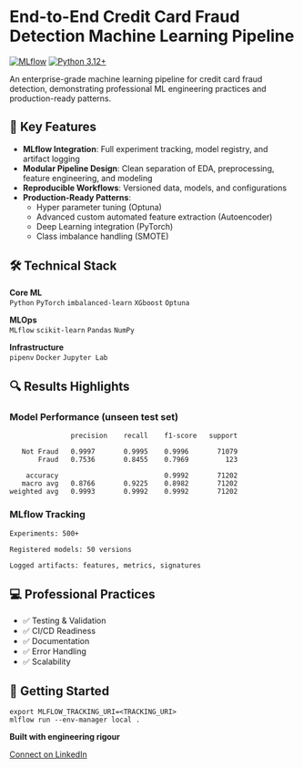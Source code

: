 # End-to-End Credit Card Fraud Detection Machine Learning Pipeline

[![MLflow](https://img.shields.io/badge/mlflow-%2331A8FF.svg?logo=mlflow&logoColor=white)](https://mlflow.org/)
[![Python 3.12+](https://img.shields.io/badge/python-3.12+-blue.svg)](https://www.python.org/)

An enterprise-grade machine learning pipeline for credit card fraud detection, demonstrating professional ML engineering practices and production-ready patterns.

## 🚀 Key Features

- **MLflow Integration**: Full experiment tracking, model registry, and artifact logging
- **Modular Pipeline Design**: Clean separation of EDA, preprocessing, feature engineering, and modeling
- **Reproducible Workflows**: Versioned data, models, and configurations
- **Production-Ready Patterns**:
  - Hyper parameter tuning (Optuna)
  - Advanced custom automated feature extraction (Autoencoder)
  - Deep Learning integration (PyTorch)
  - Class imbalance handling (SMOTE)

## 🛠 Technical Stack

**Core ML**  
`Python` `PyTorch` `imbalanced-learn` `XGboost` `Optuna`

**MLOps**  
`MLflow` `scikit-learn` `Pandas` `NumPy`

**Infrastructure**  
`pipenv` `Docker` `Jupyter Lab`


## 🔍 Results Highlights

### Model Performance (unseen test set)

```
               precision    recall    f1-score   support

   Not Fraud   0.9997       0.9995    0.9996       71079
       Fraud   0.7536       0.8455    0.7969         123

    accuracy                          0.9992       71202
   macro avg   0.8766       0.9225    0.8982       71202
weighted avg   0.9993       0.9992    0.9992       71202

```

### MLflow Tracking

    Experiments: 500+

    Registered models: 50 versions

    Logged artifacts: features, metrics, signatures

## 💻 Professional Practices

- ✅ Testing & Validation
- ✅ CI/CD Readiness
- ✅ Documentation
- ✅ Error Handling
- ✅ Scalability

## 🚀 Getting Started
```
export MLFLOW_TRACKING_URI=<TRACKING_URI>
mlflow run --env-manager local .
```

**Built with engineering rigour**

[Connect on LinkedIn](https://www.linkedin.com/in/nnyazdani92)
